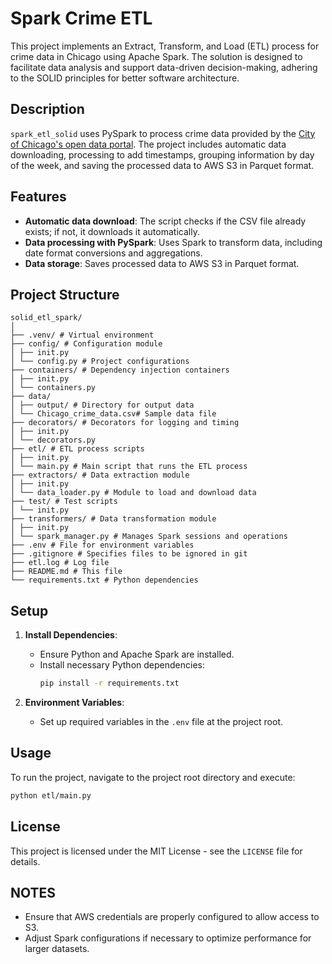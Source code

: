# Spark Crime ETL

This project implements an Extract, Transform, and Load (ETL) process for crime data in Chicago using Apache Spark. The solution is designed to facilitate data analysis and support data-driven decision-making, adhering to the SOLID principles for better software architecture.

## Description

`spark_etl_solid` uses PySpark to process crime data provided by the [City of Chicago's open data portal](https://data.cityofchicago.org/Public-Safety/Crimes-2001-to-Present/ijzp-q8t2/about_data). The project includes automatic data downloading, processing to add timestamps, grouping information by day of the week, and saving the processed data to AWS S3 in Parquet format.

## Features

- **Automatic data download**: The script checks if the CSV file already exists; if not, it downloads it automatically.
- **Data processing with PySpark**: Uses Spark to transform data, including date format conversions and aggregations.
- **Data storage**: Saves processed data to AWS S3 in Parquet format.

## Project Structure

```
solid_etl_spark/
│
├── .venv/ # Virtual environment
├── config/ # Configuration module
│ ├── init.py
│ └── config.py # Project configurations
├── containers/ # Dependency injection containers
│ ├── init.py
│ └── containers.py
├── data/
│ ├── output/ # Directory for output data
│ └── Chicago_crime_data.csv# Sample data file
├── decorators/ # Decorators for logging and timing
│ ├── init.py
│ └── decorators.py
├── etl/ # ETL process scripts
│ ├── init.py
│ └── main.py # Main script that runs the ETL process
├── extractors/ # Data extraction module
│ ├── init.py
│ └── data_loader.py # Module to load and download data
├── test/ # Test scripts
│ └── init.py
├── transformers/ # Data transformation module
│ ├── init.py
│ └── spark_manager.py # Manages Spark sessions and operations
├── .env # File for environment variables
├── .gitignore # Specifies files to be ignored in git
├── etl.log # Log file
├── README.md # This file
└── requirements.txt # Python dependencies
```

## Setup

1. **Install Dependencies**:
   - Ensure Python and Apache Spark are installed.
   - Install necessary Python dependencies:
     ```bash
     pip install -r requirements.txt
     ```

2. **Environment Variables**:
   - Set up required variables in the `.env` file at the project root.

## Usage

To run the project, navigate to the project root directory and execute:

```bash
python etl/main.py
```

## License

This project is licensed under the MIT License - see the `LICENSE` file for details.

## NOTES

- Ensure that AWS credentials are properly configured to allow access to S3.
- Adjust Spark configurations if necessary to optimize performance for larger datasets.
